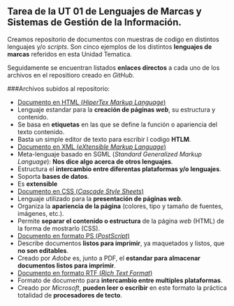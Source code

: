 ## Tarea de la UT 01 de Lenguajes de Marcas y Sistemas de Gestión de la Información.

Creamos repositorio de documentos con muestras de codigo en distintos lenguajes y/o _scripts_.
Son cinco ejemplos de los distintos **lenguajes de marcas** referidos en esta Unidad Tematica.

Seguidamente se encuentran listados **enlaces directos** a cada uno de los archivos en el repositioro creado en _GitHub_.

###Archivos subidos al repositorio:

* [Documento en HTML (_HiperTex Markup Language_)][enlace_HTML]
 * Lenguaje estandar para la **creación de páginas _web_**, su estructura y contenido.
 * Se basa en **etiquetas** en las que se define la función o apariencia del texto contenido.
 * Basta un simple editor de texto para escribir l codigo **HTLM**.
* [Documento en XML (_eXtensible Markup Language_)][enlace_XML]
 * Meta-lenguaje basado en SGML (_Standard Generalized Markup Language_): **Nos dice algo acerca de otros lenguajes**.
 * Estructura el **intercambio entre diferentas plataformas y/o lenguajes**.
 * Soporta **bases de datos**.
 * Es **extensible**
* [Documento en CSS (_Cascade Style Sheets_)][enlace_CSS]
 * Lenguaje utilizado para la **presentación de páginas _web_**.
 * Organiza la **apariencia de la página** (colores, tipo y tamaño de fuentes, imágenes, etc.).
 * Permite **separar el contenido o estructura** de la página _web_ (HTML) de la forma de mostrarlo (CSS).
* [Documento en formato PS (_PostScript_)][enlace_PS]
 * Describe documentos **listos para imprimir**, ya maquetados y listos, que **no son editables**.
 * Creado por _Adobe_ es, junto a PDF, el **estandar para almacenar documentos listos para imprimir**.
* [Documento en formato RTF (_Rich Text Format_)][enlace_RTF]
 * Formato de documento para **intercambio entre multiples plataformas**.
 * Creado por _Microsoft_, **pueden leer o escribir** en este formato la práctica totalidad de **procesadores de tecto**.


[enlace_HTML]: https://github.com/Olvera/Task_LangMark_01/blob/master/Doc_HTML.html
[enlace_XML]: https://github.com/Olvera/Task_LangMark_01/blob/master/Doc_XML.xml
[enlace_CSS]: https://github.com/Olvera/Task_LangMark_01/blob/master/Doc_CSS.css
[enlace_PS]: https://github.com/Olvera/Task_LangMark_01/blob/master/Doc_PS.ps
[enlace_RTF]: https://github.com/Olvera/Task_LangMark_01/blob/master/Doc_RTF.rtf
